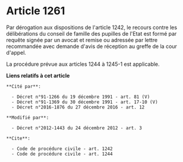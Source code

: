 # Article 1261

Par dérogation aux dispositions de l'article 1242, le recours contre les délibérations du conseil de famille des pupilles de
l'Etat est formé par requête signée par un avocat et remise ou adressée par lettre recommandée avec demande d'avis de
réception au greffe    de la cour d'appel. 

La procédure prévue aux articles 1244 à 1245-1 est applicable.

**Liens relatifs à cet article**

	**Cité par**:

	  - Décret n°91-1266 du 19 décembre 1991 - art. 81 (V)
	  - Décret n°91-1369 du 30 décembre 1991 - art. 17-10 (V)
	  - Décret n°2016-1876 du 27 décembre 2016 - art. 12

	**Modifié par**:

	  - Décret n°2012-1443 du 24 décembre 2012 - art. 3

	**Cite**:

	  - Code de procédure civile - art. 1242
	  - Code de procédure civile - art. 1244
